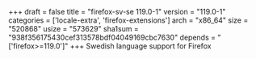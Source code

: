+++
draft = false
title = "firefox-sv-se 119.0-1"
version = "119.0-1"
categories = ['locale-extra', 'firefox-extensions']
arch = "x86_64"
size = "520868"
usize = "573629"
sha1sum = "938f356175430cef313578bdf04049169cbc7630"
depends = "['firefox>=119.0']"
+++
Swedish language support for Firefox